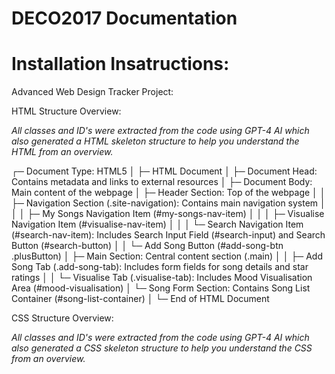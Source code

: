 # DECO2017 Documentation

# Installation Insatructions:

Advanced Web Design Tracker Project: 


HTML Structure Overview:

*All classes and ID's were extracted from the code using GPT-4 AI which also generated a HTML skeleton structure to help you understand the HTML from an overview.*

┌─ Document Type: HTML5
│
├─ HTML Document
│
├─ Document Head: Contains metadata and links to external resources
│
├─ Document Body: Main content of the webpage
│   ├─ Header Section: Top of the webpage
│   │   ├─ Navigation Section (.site-navigation): Contains main navigation system
│   │   │   ├─ My Songs Navigation Item (#my-songs-nav-item)
│   │   │   ├─ Visualise Navigation Item (#visualise-nav-item)
│   │   │   └─ Search Navigation Item (#search-nav-item): Includes Search Input Field (#search-input) and Search Button (#search-button)
│   │   └─ Add Song Button (#add-song-btn .plusButton)
│   ├─ Main Section: Central content section (.main)
│   │   ├─ Add Song Tab (.add-song-tab): Includes form fields for song details and star ratings
│   │   └─ Visualise Tab (.visualise-tab): Includes Mood Visualisation Area (#mood-visualisation)
│   └─ Song Form Section: Contains Song List Container (#song-list-container)
│
└─ End of HTML Document

CSS Structure Overview:

*All classes and ID's were extracted from the code using GPT-4 AI which also generated a CSS skeleton structure to help you understand the CSS from an overview.*


